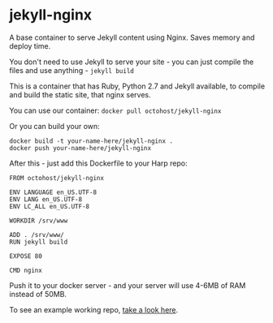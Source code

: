 jekyll-nginx
===============

A base container to serve Jekyll content using Nginx. Saves memory and deploy time.

You don't need to use Jekyll to serve your site - you can just compile the files and use anything - `jekyll build`

This is a container that has Ruby, Python 2.7 and Jekyll available, to compile and build the static site, that nginx serves.

You can use our container: `docker pull octohost/jekyll-nginx`

Or you can build your own:

```
docker build -t your-name-here/jekyll-nginx .
docker push your-name-here/jekyll-nginx
```

After this - just add this Dockerfile to your Harp repo:

```
FROM octohost/jekyll-nginx

ENV LANGUAGE en_US.UTF-8
ENV LANG en_US.UTF-8
ENV LC_ALL en_US.UTF-8

WORKDIR /srv/www

ADD . /srv/www/
RUN jekyll build

EXPOSE 80

CMD nginx
```

Push it to your docker server - and your server will use 4-6MB of RAM instead of 50MB.

To see an example working repo, [take a look here](https://github.com/octohost/jekyll).
